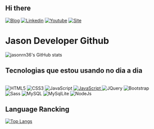 ## Hi there
[![Blog](https://img.shields.io/badge/Instagram-E4405F?style=for-the-badge&logo=instagram&logoColor=white)](https://www.instagram.com/jasonram360)
[![Linkedin](https://img.shields.io/badge/LinkedIn-0077B5?style=for-the-badge&logo=linkedin&logoColor=white)](https://www.linkedin.com/in/jason-developer3000)
[![Youtube](https://img.shields.io/badge/YouTube-FF0000?style=for-the-badge&logo=youtube&logoColor=white)](https://www.youtube.com/@JasonDeveloper)
[![Site](https://img.shields.io/website-up-down-green-red/http/cv.lbesson.qc.to.svg)](https://json-developer.vercel.app)


# Jason Developer Github

![jasonrn36's GitHub stats](https://github-readme-stats.vercel.app/api?username=jasonrn36&show_icons=true&theme=codeSTACKr)

## Tecnologias que estou usando no dia a dia
<div style="display:inline-block"></br>
    <img src="https://img.shields.io/badge/HTML5-E34F26?style=for-the-badge&logo=html5&logoColor=white"/ alt="HTML5">
        <img src="https://img.shields.io/badge/CSS3-1572B6?style=for-the-badge&logo=css3&logoColor=white"/ alt="CSS3">
            <img src="https://img.shields.io/badge/JavaScript-F7DF1E?style=for-the-badge&logo=javascript&logoColor=black"/ alt="JavaScript">
          <a href="https://github.com/jasonrn36/projet-calc-media">
        <img src="https://img.shields.io/badge/JavaScript-F7DF1E?style=for-the-badge&logo=javascript&logoColor=black"/ alt="JavaScript">
            </a>
                <img src="https://img.shields.io/badge/jQuery-0769AD?style=for-the-badge&logo=jquery&logoColor=white"/ alt="JQuery">
                    <img src="https://img.shields.io/badge/Bootstrap-563D7C?style=for-the-badge&logo=bootstrap&logoColor=white"/ alt="Bootstrap">
                        <img src="https://img.shields.io/badge/Sass-CC6699?style=for-the-badge&logo=sass&logoColor=white"/ alt="Sass">
            <img src="https://img.shields.io/badge/MySQL-00000F?style=for-the-badge&logo=mysql&logoColor=white"/ alt="MySQL">
         <img src="https://img.shields.io/badge/SQLite-07405E?style=for-the-badge&logo=sqlite&logoColor=white"/ alt="MySqlLite">
    <img src="https://img.shields.io/badge/Node.js-43853D?style=for-the-badge&logo=node.js&logoColor=white"/ alt="NodeJs">
</div>

## Language Rancking

[![Top Langs](https://github-readme-stats.vercel.app/api/top-langs/?username=jasonrn36&layout=donut-vertical)](https://github.com/jasonrn36/github-readme-stats)

